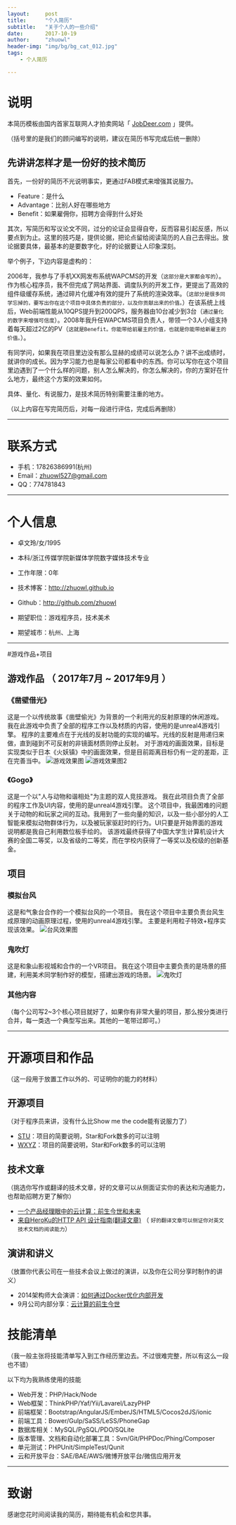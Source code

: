 ```yaml
---
layout:     post
title:      "个人简历"
subtitle:   "关于个人的一些介绍"
date:       2017-10-19
author:     "zhuowl"
header-img: "img/bg/bg_cat_012.jpg"
tags:
    - 个人简历

---
```

# 说明

本简历模板由国内首家互联网人才拍卖网站「 [JobDeer.com](http://www.jobdeer.com) 」提供。

（括号里的是我们的顾问编写的说明，建议在简历书写完成后统一删除）

## 先讲讲怎样才是一份好的技术简历

首先，一份好的简历不光说明事实，更通过FAB模式来增强其说服力。

 - Feature：是什么
 - Advantage：比别人好在哪些地方
 - Benefit：如果雇佣你，招聘方会得到什么好处 

其次，写简历和写议论文不同，过分的论证会显得自夸，反而容易引起反感，所以要点到为止。这里的技巧是，提供论据，把论点留给阅读简历的人自己去得出。放论据要具体，最基本的是要数字化，好的论据要让人印象深刻。

举个例子，下边内容是虚构的：

2006年，我参与了手机XX网发布系统WAPCMS的开发（```这部分是大家都会写的```）。作为核心程序员，我不但完成了网站界面、调度队列的开发工作，更提出了高效的组件级缓存系统，通过碎片化缓冲有效的提升了系统的渲染效率。（```这部分是很多同学忘掉的，要写出你在这个项目中具体负责的部分，以及你贡献出来的价值。```）在该系统上线后，Web前端性能从10QPS提升到200QPS，服务器由10台减少到3台（``` 通过量化的数字来增强可信度 ```）。2008年我升任WAPCMS项目负责人，带领一个3人小组支持着每天超过2亿的PV（``` 这就是Benefit。你能带给前雇主的价值，也就是你能带给新雇主的价值。 ```）。

有同学问，如果我在项目里边没有那么显赫的成绩可以说怎么办？讲不出成绩时，就讲你的成长。因为学习能力也是每家公司都看中的东西。你可以写你在这个项目里边遇到了一个什么样的问题，别人怎么解决的，你怎么解决的，你的方案好在什么地方，最终这个方案的效果如何。

具体、量化、有说服力，是技术简历特别需要注重的地方。

（以上内容在写完简历后，对每一段进行评估，完成后再删除）

---


# 联系方式
- 手机：17826386991(杭州)
- Email：zhuowl527@gmail.com 
- QQ：774781843

---

# 个人信息

 - 卓文玲/女/1995 
 - 本科/浙江传媒学院新媒体学院数字媒体技术专业
 - 工作年限：0年
 - 技术博客：http://zhuowl.github.io
 - Github：http://github.com/zhuowl

 - 期望职位：游戏程序员，技术美术
 - 期望城市：杭州、上海

---

#游戏作品+项目

## 游戏作品 （ 2017年7月 ~ 2017年9月 ）

### 《凿壁借光》
这是一个以传统故事《凿壁偷光》为背景的一个利用光的反射原理的休闲游戏。
我在此游戏中负责了全部的程序工作以及材质的内容，使用的是unreal4游戏引擎。
程序的主要难点在于光线的反射功能的实现的编写。光线的反射是用递归来做，直到碰到不可反射的非镜面材质则停止反射。
对于游戏的画面效果，目标是实现类似于日本《火妖镇》中的画面效果，但是目前距离目标仍有一定的差距，正在完善当中。
![游戏效果图](/img/in-post/post-about-me/Light01.png)
![游戏效果图2](/img/in-post/post-about-me/Light02.png)


### 《Gogo》
这是一个以"人与动物和谐相处"为主题的双人竞技游戏。
我在此项目负责了全部的程序工作及UI内容，使用的是unreal4游戏引擎。
这个项目中，我最困难的问题关于动物的和玩家之间的互动。我用到了一些向量的知识，以及一些小部分的人工智能来模拟动物群体行为，以及被玩家驱赶时的行为。UI只要是开始界面的游戏说明都是我自己利用数位板手绘的。
该游戏最终获得了中国大学生计算机设计大赛的全国二等奖，以及省级的二等奖，而在学校内获得了一等奖以及校级的创新基金。



## 项目


### 模拟台风
这是和气象台合作的一个模拟台风的一个项目。
我在这个项目中主要负责台风生成原理的动画原理过程，使用的unreal4游戏引擎。
主要是利用粒子特效+程序实现该效果。
![台风效果图](/img/in-post/post-about-me/typhoon.gif)

### 鬼吹灯
这是和象山影视城和合作的一个VR项目。
我在这个项目中主要负责的是场景的搭建，利用美术同学制作好的模型，搭建出游戏的场景。
![鬼吹灯](/img/in-post/post-about-me/vr.png)


### 其他内容


（每个公司写2~3个核心项目就好了，如果你有非常大量的项目，那么按分类进行合并，每一类选一个典型写出来。其他的一笔带过即可。）

---

# 开源项目和作品
（这一段用于放置工作以外的、可证明你的能力的材料）

## 开源项目
（对于程序员来讲，没有什么比Show me the code能有说服力了）

 - [STU](http://github.com/yourname/projectname)：项目的简要说明，Star和Fork数多的可以注明
 - [WXYZ](http://github.com/yourname/projectname)：项目的简要说明，Star和Fork数多的可以注明

## 技术文章
（挑选你写作或翻译的技术文章，好的文章可以从侧面证实你的表达和沟通能力，也帮助招聘方更了解你）

- [一个产品经理眼中的云计算：前生今世和未来](http://get.jobdeer.com/706.get)
- [来自HeroKu的HTTP API 设计指南(翻译文章)](http://get.jobdeer.com/343.get) （ ```好的翻译文章可以侧证你对英文技术文档的阅读能力```）

## 演讲和讲义
（放置你代表公司在一些技术会议上做过的演讲，以及你在公司分享时制作的讲义）

  - 2014架构师大会演讲：[如何通过Docker优化内部开发](http://jobdeer.com)
 - 9月公司内部分享：[云计算的前生今世](http://jobdeer.com)

# 技能清单
（我一般主张将技能清单写入到工作经历里边去。不过很难完整，所以有这么一段也不错）

以下均为我熟练使用的技能

- Web开发：PHP/Hack/Node
- Web框架：ThinkPHP/Yaf/Yii/Lavarel/LazyPHP
- 前端框架：Bootstrap/AngularJS/EmberJS/HTML5/Cocos2dJS/ionic
- 前端工具：Bower/Gulp/SaSS/LeSS/PhoneGap
- 数据库相关：MySQL/PgSQL/PDO/SQLite
- 版本管理、文档和自动化部署工具：Svn/Git/PHPDoc/Phing/Composer
- 单元测试：PHPUnit/SimpleTest/Qunit
- 云和开放平台：SAE/BAE/AWS/微博开放平台/微信应用开发

---

# 致谢
感谢您花时间阅读我的简历，期待能有机会和您共事。
